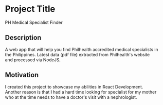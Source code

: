# Project Title

PH Medical Specialist Finder

## Description

A web app that will help you find Philhealth accredited medical specialists in the Philippines. Latest data (pdf file) extracted from Philhealth's website and processed via NodeJS.

## Motivation

I created this project to showcase my abilities in React Development. Another reason is that I had a hard time looking for specialist for my mother who at the time needs to have a doctor's visit with a nephrologist.
